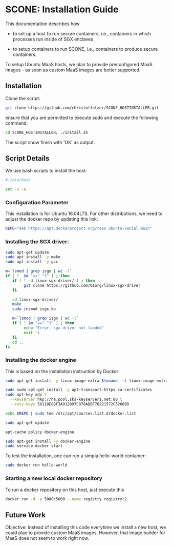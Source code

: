 # SCONE: Installation Guide

This documentation describes how 

* to set up a host to run secure containers, i.e., containers in which processes run inside of SGX enclaves

* to setup containers to run SCONE, i.e., containers to produce secure containers.


To setup Ubuntu MaaS hosts, we plan to provide preconfigured MaaS images - as soon as custom MaaS images are better supported.

## Installation

Clone the script:

```bash
git clone https://github.com/christoffetzer/SCONE_HOSTINSTALLER.git
```

ensure that you are permitted to execute sudo and execute the following command:

```bash
cd SCONE_HOSTINSTALLER; ./install.sh
```
The script show finish with 'OK' as output.


## Script Details

We use bash scripts to install the host:

```bash
#!/bin/bash

set -x -e
```

### Configuration Parameter
This installation is for Ubuntu 16.04LTS. For other distributions, we need to adjust the docker repo by updating this link:

```bash
REPO="deb https://apt.dockerproject.org/repo ubuntu-xenial main"
```

### Installing the SGX driver:

```bash
sudo apt-get update
sudo apt install -y make
sudo apt install -y gcc

m=`lsmod | grep isgx | wc -l`
if [ !  $m "==" "1" ] ; then
   if [ ! -d linux-sgx-driver/ ] ; then
        git clone https://github.com/01org/linux-sgx-driver
   fi

   cd linux-sgx-driver/
   make
   sudo insmod isgx.ko 

   m=`lsmod | grep isgx | wc -l`
   if [ ! $m "==" "1" ] ; then
        echo "Error: sgx driver not loaded"
        exit -1
   fi
   cd ..
fi
```

### Installing the docker engine

This is based on the installation instruction by Docker:

```bash
sudo apt-get install -y linux-image-extra-$(uname -r) linux-image-extra-virtual

sudo sudo apt-get install -y apt-transport-https ca-certificates
sudo apt-key adv \
  --keyserver hkp://ha.pool.sks-keyservers.net:80 \
  --recv-keys 58118E89F3A912897C070ADBF76221572C52609D

echo $REPO | sudo tee /etc/apt/sources.list.d/docker.list

sudo apt-get update

apt-cache policy docker-engine

sudo apt-get install -y docker-engine
sudo service docker start

```

To test the installation, one can run a
simpla hello-world container:

```bash
sudo docker run hello-world
```

### Starting a new local docker repository

To run a docker repository on this host, just execute this

```bash
docker run -d -p 5000:5000 --name registry registry:2
```

## Future Work

Objective: instead of installing this code everytime we install a new host, we could plan to provide custom MaaS images. However, that image builder for MaaS does not seem to work right now.

